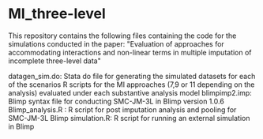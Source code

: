 # MI_three-level
This repository contains the following files containing the code for the simulations conducted in the paper:
 "Evaluation of approaches for accommodating interactions and non-linear terms in multiple imputation of incomplete three-level data"
 
 datagen_sim.do: Stata do file for generating the simulated datasets for each of the scenarios
 R scripts for the MI approaches (7,9 or 11 depending on the analysis) evaluated under each substantive analysis model
 blimpimp2.imp: Blimp syntax file for conducting SMC-JM-3L in Blimp version 1.0.6
 Blimp_analysis.R : R script for post imputation analysis and pooling for SMC-JM-3L
 Blimp simulation.R: R script for running an external simulation in Blimp